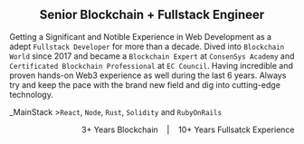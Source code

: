 <h2 align="center">Senior Blockchain + Fullstack Engineer</h2>

Getting a Significant and Notible Experience in Web Development as a adept `Fullstack Developer` for more than a decade. Dived into `Blockchain World` since 2017 and became a `Blockchain Expert` at `ConsenSys Academy` and `Certificated Blockchain Professional` at `EC Council`. Having incredible and proven hands-on Web3 experience as well during the last 6 years.
Always try and keep the pace with the brand new field and dig into cutting-edge technology.

_MainStack >`React`, `Node`, `Rust`, `Solidity` and `RubyOnRails`

<p align="right">3+ Years Blockchain &nbsp;&nbsp; | &nbsp;&nbsp; 10+ Years Fullsatck Experience</p>
